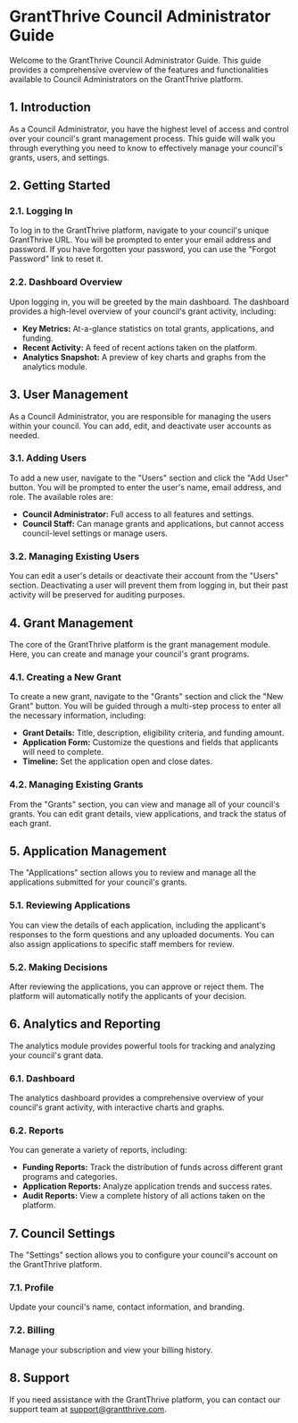 # GrantThrive Council Administrator Guide

Welcome to the GrantThrive Council Administrator Guide. This guide provides a comprehensive overview of the features and functionalities available to Council Administrators on the GrantThrive platform.

## 1. Introduction

As a Council Administrator, you have the highest level of access and control over your council's grant management process. This guide will walk you through everything you need to know to effectively manage your council's grants, users, and settings.

## 2. Getting Started

### 2.1. Logging In

To log in to the GrantThrive platform, navigate to your council's unique GrantThrive URL. You will be prompted to enter your email address and password. If you have forgotten your password, you can use the "Forgot Password" link to reset it.

### 2.2. Dashboard Overview

Upon logging in, you will be greeted by the main dashboard. The dashboard provides a high-level overview of your council's grant activity, including:

- **Key Metrics:** At-a-glance statistics on total grants, applications, and funding.
- **Recent Activity:** A feed of recent actions taken on the platform.
- **Analytics Snapshot:** A preview of key charts and graphs from the analytics module.

## 3. User Management

As a Council Administrator, you are responsible for managing the users within your council. You can add, edit, and deactivate user accounts as needed.

### 3.1. Adding Users

To add a new user, navigate to the "Users" section and click the "Add User" button. You will be prompted to enter the user's name, email address, and role. The available roles are:

- **Council Administrator:** Full access to all features and settings.
- **Council Staff:** Can manage grants and applications, but cannot access council-level settings or manage users.

### 3.2. Managing Existing Users

You can edit a user's details or deactivate their account from the "Users" section. Deactivating a user will prevent them from logging in, but their past activity will be preserved for auditing purposes.

## 4. Grant Management

The core of the GrantThrive platform is the grant management module. Here, you can create and manage your council's grant programs.

### 4.1. Creating a New Grant

To create a new grant, navigate to the "Grants" section and click the "New Grant" button. You will be guided through a multi-step process to enter all the necessary information, including:

- **Grant Details:** Title, description, eligibility criteria, and funding amount.
- **Application Form:** Customize the questions and fields that applicants will need to complete.
- **Timeline:** Set the application open and close dates.

### 4.2. Managing Existing Grants

From the "Grants" section, you can view and manage all of your council's grants. You can edit grant details, view applications, and track the status of each grant.

## 5. Application Management

The "Applications" section allows you to review and manage all the applications submitted for your council's grants.

### 5.1. Reviewing Applications

You can view the details of each application, including the applicant's responses to the form questions and any uploaded documents. You can also assign applications to specific staff members for review.

### 5.2. Making Decisions

After reviewing the applications, you can approve or reject them. The platform will automatically notify the applicants of your decision.

## 6. Analytics and Reporting

The analytics module provides powerful tools for tracking and analyzing your council's grant data.

### 6.1. Dashboard

The analytics dashboard provides a comprehensive overview of your council's grant activity, with interactive charts and graphs.

### 6.2. Reports

You can generate a variety of reports, including:

- **Funding Reports:** Track the distribution of funds across different grant programs and categories.
- **Application Reports:** Analyze application trends and success rates.
- **Audit Reports:** View a complete history of all actions taken on the platform.

## 7. Council Settings

The "Settings" section allows you to configure your council's account on the GrantThrive platform.

### 7.1. Profile

Update your council's name, contact information, and branding.

### 7.2. Billing

Manage your subscription and view your billing history.

## 8. Support

If you need assistance with the GrantThrive platform, you can contact our support team at support@grantthrive.com.


